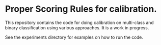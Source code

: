 # Proper Scoring Rules for calibration.

This repository contains the code for doing calibration on multi-class and binary classification using various approaches. It is a work in progress. 

See the experiments directory for examples on how to run the code.




